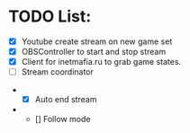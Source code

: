 # TODO List: 
* [x] Youtube create stream on new game set
* [x] OBSController to start and stop stream
* [x] Client for inetmafia.ru to grab game states.
* [ ]  Stream coordinator
* * [X] Auto end stream
* * [] Follow mode      
